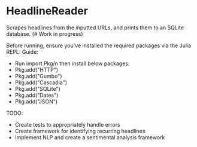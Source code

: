 # HeadlineReader
Scrapes headlines from the inputted URLs, and prints them to an SQLite database. (# Work in progress)

Before running, ensure you've installed the required packages via the Julia REPL:
Guide:
- Run import Pkg/n
  then install below packages:
- Pkg.add("HTTP")
- Pkg.add("Gumbo")
- Pkg.add("Cascadia")
- Pkg.add("SQLite")
- Pkg.add("Dates")
- Pkg.add("JSON")

TODO:
- Create tests to appropriately handle errors
- Create framework for identifying recurring headlines
- Implement NLP and create a sentimental analysis framework
